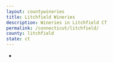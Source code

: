 ```yaml
---
layout: countywineries
title: Litchfield Wineries
description: Wineries in Litchfield CT
permalink: /connecticut/litchfield/
county: litchfield
state: ct
---
```

-
